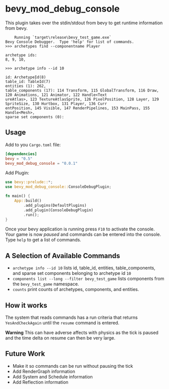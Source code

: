 # bevy_mod_debug_console

This plugin takes over the stdin/stdout from bevy to get runtime information
from bevy.

```
    Running `target\release\bevy_test_game.exe`
Bevy Console Debugger.  Type 'help' for list of commands.
>>> archetypes find --componentname Player

archetype ids:
8, 9, 10,

>>> archetype info --id 10

id: ArchetypeId(8)
table_id: TableId(7)
entities (1): 262,
table_components (17): 114 Transform, 115 GlobalTransform, 116 Draw, 120 Animations, 121 Animator, 122 Handle<Text
ureAtlas>, 123 TextureAtlasSprite, 126 PixelPosition, 128 Layer, 129 SpriteSize, 130 Hurtbox, 131 Player, 136 Curr
entPosition, 145 Visible, 147 RenderPipelines, 153 MainPass, 155 Handle<Mesh>,
sparse set components (0):

```

## Usage

Add to you `Cargo.toml` file:

```toml
[dependencies]
bevy = "0.5"
bevy_mod_debug_console = "0.0.1"
```

Add Plugin:

```rs
use bevy::prelude::*;
use bevy_mod_debug_console::ConsoleDebugPlugin;

fn main() {
    App::build()
        .add_plugins(DefaultPlugins)
        .add_plugin(ConsoleDebugPlugin)
        .run();
}
```

Once your bevy application is running press `F10` to activate the console.  Your game is now *paused* and commands can be entered into the console.  Type `help` to get a list of commands.

## A Selection of  Available Commands

* `archetype info --id 10` lists id, table_id, entities, table_components, and sparse set components belonging to archetype id `10`
* `components list --long --filter bevy_test_game` lists components from the `bevy_test_game` namespace.
* `counts` print counts of archetypes, components, and entities.

## How it works

The system that reads commands has a run criteria that returns `YesAndCheckAgain` until the `resume` command is entered.

**Warning** This can have adverse affects with physics as the tick is paused and the time delta on resume can then be very large.

## Future Work

* Make it so commands can be run without pausing the tick
* Add RenderGraph information
* Add System and Schedule information
* Add Reflection information


